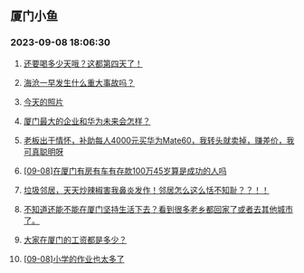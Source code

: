 ## 厦门小鱼 
### 2023-09-08 18:06:30

1. [还要喝多少天哦？这都第四天了！](http://bbs.xmfish.com/read-htm-tid-18068044.html)

2. [海沧一早发生什么重大事故吗？](http://bbs.xmfish.com/read-htm-tid-18068177.html)

3. [今天的照片](http://bbs.xmfish.com/read-htm-tid-18068135.html)

4. [厦门最大的企业和华为未来会怎样？](http://bbs.xmfish.com/read-htm-tid-18068125.html)

5. [老板出于情怀，补助每人4000元买华为Mate60，我转头就卖掉，赚差价，我可真聪明呀](http://bbs.xmfish.com/read-htm-tid-18068186.html)

6. [[09-08]在厦门有房有车有存款100万45岁算是成功的人吗](http://bbs.xmfish.com/read-htm-tid-18068254.html)

7. [垃圾邻居，天天炒辣椒害我鼻炎发作！邻居怎么这么恬不知耻？？！！](http://bbs.xmfish.com/read-htm-tid-18068195.html)

8. [不知道还能不能在厦门坚持生活下去？看到很多老乡都回家了或者去其他城市了。](http://bbs.xmfish.com/read-htm-tid-18068129.html)

9. [大家在厦门的工资都是多少？](http://bbs.xmfish.com/read-htm-tid-18068309.html)

10. [[09-08]小学的作业也太多了](http://bbs.xmfish.com/read-htm-tid-18068217.html)

